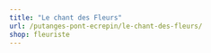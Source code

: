 ```yaml
---
title: "Le chant des Fleurs"
url: /putanges-pont-ecrepin/le-chant-des-fleurs/
shop: fleuriste
---
```

